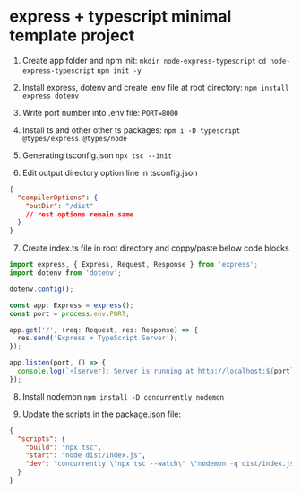 # express + typescript minimal template project

1. Create app folder and npm init:
`mkdir node-express-typescript`
`cd node-express-typescript`
`npm init -y`

2. Install express, dotenv and create .env file at root directory:
`npm install express dotenv`

3. Write port number into .env file:
`PORT=8000`

4. Install ts and other other ts packages:
`npm i -D typescript @types/express @types/node`

5. Generating tsconfig.json
`npx tsc --init`

6. Edit output directory option line in tsconfig.json
```json 
{
  "compilerOptions": {
    "outDir": "/dist"
    // rest options remain same
  }
}
```

7. Create index.ts file in root directory and coppy/paste below code blocks
```javascript
import express, { Express, Request, Response } from 'express';
import dotenv from 'dotenv';

dotenv.config();

const app: Express = express();
const port = process.env.PORT;

app.get('/', (req: Request, res: Response) => {
  res.send('Express + TypeScript Server');
});

app.listen(port, () => {
  console.log(`⚡️[server]: Server is running at http://localhost:${port}`);
});
```
8. Install nodemon
`npm install -D concurrently nodemon`

9. Update the scripts in the package.json file:
```json
{
  "scripts": {
    "build": "npx tsc",
    "start": "node dist/index.js",
    "dev": "concurrently \"npx tsc --watch\" \"nodemon -q dist/index.js\""
  }
}
```

